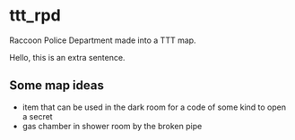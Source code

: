 # ttt_rpd

Raccoon Police Department made into a TTT map.

Hello, this is an extra sentence.

## Some map ideas
- item that can be used in the dark room for a code of some kind to open a secret
- gas chamber in shower room by the broken pipe